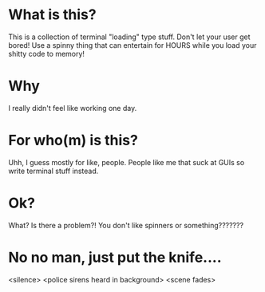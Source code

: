 # What is this?

This is a collection of terminal "loading" type stuff. Don't let your user get bored! Use a spinny thing that can entertain for HOURS while you load your shitty code to memory!

# Why

I really didn't feel like working one day.

# For who(m) is this?

Uhh, I guess mostly for like, people. People like me that suck at GUIs so write terminal stuff instead.

# Ok?

What? Is there a problem?! You don't like spinners or something???????

# No no man, just put the knife....

\<silence\> \<police sirens heard in background\> \<scene fades\>
